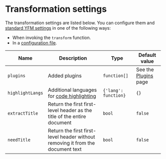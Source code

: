 # Transformation settings

The transformation settings are listed below. You can configure them and [standard YFM settings](../../settings.md) in one of the following ways:

* When invoking the `transform` function.
* In a [configuration file](../../project/config.md).

| Name | Description | Type | Default value |
| --- | --- | --- | --- |
| `plugins` | Added plugins | `function[]` | See the [Plugins](../../plugins/index.md) page |
| `highlightLangs` | Additional languages for [code highlighting](highlight.md) | `{'lang': function}` | `{}` |
| `extractTitle` | Return the first first-level header as the title of the entire document | `bool` | `false` |
| `needTitle` | Return the first first-level header without removing it from the document text | `bool` | `false` |

